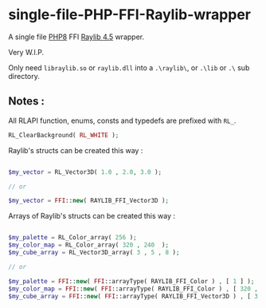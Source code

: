 # single-file-PHP-FFI-Raylib-wrapper
A single file [PHP8](https://github.com/php/php-src) FFI [Raylib 4.5](https://github.com/raysan5/raylib) wrapper.

Very W.I.P.

Only need `libraylib.so` or `raylib.dll` into a `.\raylib\`, or `.\lib` or `.\` sub directory.

## Notes :

All RLAPI function, enums, consts and typedefs are prefixed with `RL_`.

```PHP
RL_ClearBackground( RL_WHITE );
```

Raylib's structs can be created this way :

```PHP

$my_vector = RL_Vector3D( 1.0 , 2.0, 3.0 );

// or

$my_vector = FFI::new( RAYLIB_FFI_Vector3D );

```

Arrays of Raylib's structs can be created this way :

```PHP

$my_palette = RL_Color_array( 256 );
$my_color_map = RL_Color_array( 320 , 240  );
$my_cube_array = RL_Vector3D_array( 3 , 5 , 8 );

// or

$my_palette = FFI::new( FFI::arrayType( RAYLIB_FFI_Color ) , [ 1 ] );
$my_color_map = FFI::new( FFI::arrayType( RAYLIB_FFI_Color ) , [ 320 , 240 ] );
$my_cube_array = FFI::new( FFI::arrayType( RAYLIB_FFI_Vector3D ) , [ 3 , 5 , 8 ] );
```
